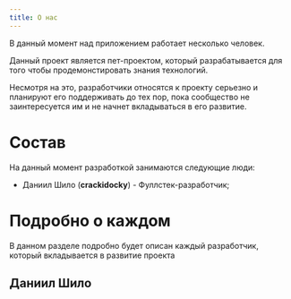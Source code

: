 ```yaml
---
title: О нас
---
```


В данный момент над приложением работает несколько человек.

Данный проект является пет-проектом, который разрабатывается для того чтобы продемонстировать знания технологий.

Несмотря на это, разработчики относятся к проекту серьезно и планируют его поддерживать до тех пор, пока сообщество не заинтересуется им и не начнет вкладываться в его развитие.

# Состав

На данный момент разработкой занимаются следующие люди:
- Даниил Шило (__crackidocky__) - Фуллстек-разработчик;

# Подробно о каждом
В данном разделе подробно будет описан каждый разработчик, который вкладывается в развитие проекта

## Даниил Шило
